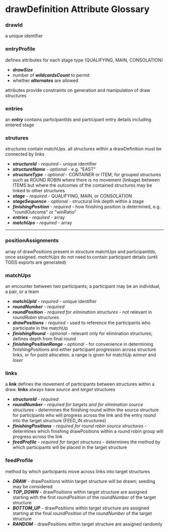 # drawDefinition Attribute Glossary

### drawId

a unique identifier

### entryProfile

defines attributes for each stage type (QUALIFYING, MAIN, CONSOLATION)

  - ***drawSize***
  - number of ***wildcardsCount*** to permit
  - whether ***alternates*** are allowed
  
attributes provide constraints on generation and manipulation of draw structures

### entries

an ***entry*** contains participantIds and participant entry details including entered stage

### strutures

structures contain matchUps.  all structures within a drawDefinition must be connected by links

  - ***structureId*** - *required* - unique identifier
  - ***structureName*** - *optional* - e.g. "EAST"
  - ***structureType*** - *optional* - CONTAINER or ITEM; for grouped structures such as ROUND ROBIN where there is no movement (linkage) between ITEMS but where the outcomes of the contained structures may be linked to other structures
  - ***stage*** - *required* - QUALIFYING, MAIN, or CONSOLATION
  - ***stageSequence*** - *optional* - structural link depth within a stage
  - ***finishingPosition*** - *required* - how finishing position is determined, e.g. "roundOutcome" or "winRatio"
  - ***entries*** - *required* - array
  - ***matchUps*** - *required* -  array

***

### positionAssignments
array of drawPositions present in structure matchUps and participantIds, once assigned. *matchUps* do not need to contain participant details (until TODS exports are generated)

### matchUps

an encounter between two participants; a participant may be an individual, a pair, or a team

  - ***matchUpId*** - *required* - unique identifier  
  - ***roundNumber*** - *required*
  - ***roundPosition*** - *required for elimination structures* - not relevant in *roundRobin* structures
  - ***drawPositions*** - *required* - used to reference the participants who participate in the matchUp
  - ***finishingRound*** - *optional* - relevant only for elimination structures; defines depth from final round
  - ***finishingPositionRange*** - *optional* - for convenience in determining finishingPositions and either participant progression across structure links, or for point allocation. a range is given for matchUp *winner* and *loser*

### links

a **link** defines the movement of participants between structures within a draw. **links** always have *source* and *target* structures

  - ***structureId*** - *required*
  - ***roundNumber*** - *required for targets and for elimination source structures* - determines the finishing round within the source structure for participants who will progress across the link and the entry round into the target structure (FEED_IN structures)
  - ***finishingPositions*** - *required for round robin source structures* - determines which finishing drawPositions within a round robin group will progress across the link
  - ***feedProfile*** - *required for target structures* - determines the method by which participants will be placed in the target structure

### feedProfile

method by which participants move across links into target structures

  - ***DRAW*** - drawPositions within target structure will be drawn; seeding may be considered
  - ***TOP_DOWN*** - drawPositions within target structure are assigned starting with the first *roundPosition* of the *roundNumber* of the target structure
  - ***BOTTOM_UP*** - drawPositions within target structure are assigned starting at the final *roundPosition* of the *roundNumber* of the target structure
  - ***RANDOM*** - drawPositions within target structure are assigned randomly